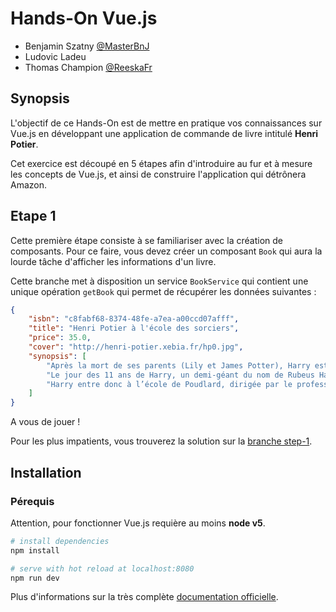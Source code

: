 # Hands-On Vue.js

- Benjamin Szatny [@MasterBnJ](https://twitter.com/MasterBnJ)
- Ludovic Ladeu
- Thomas Champion [@ReeskaFr](https://twitter.com/ReeskaFr)

## Synopsis

L'objectif de ce Hands-On est de mettre en pratique vos connaissances sur Vue.js en 
développant une application de commande de livre intitulé **Henri Potier**.

Cet exercice est découpé en 5 étapes afin d'introduire au fur et à mesure les concepts 
de Vue.js, et ainsi de construire l'application qui détrônera Amazon.

## Etape 1

Cette première étape consiste à se familiariser avec la création de composants.
Pour ce faire, vous devez créer un composant `Book` qui aura la lourde tâche d'afficher les informations d'un livre.

Cette branche met à disposition un service `BookService` qui contient une unique opération `getBook` qui permet de récupérer les données suivantes :

```json
{
    "isbn": "c8fabf68-8374-48fe-a7ea-a00ccd07afff",
    "title": "Henri Potier à l'école des sorciers",
    "price": 35.0,
    "cover": "http://henri-potier.xebia.fr/hp0.jpg",
    "synopsis": [
        "Après la mort de ses parents (Lily et James Potter), Harry est recueilli par sa tante Pétunia (la sœur de Lily) et son oncle Vernon à l'âge d'un an. Ces derniers, animés depuis toujours d'une haine féroce envers les parents du garçon qu'ils qualifient de gens « bizarres », voire de « monstres », traitent froidement leur neveu et demeurent indifférents aux humiliations que leur fils Dudley lui fait subir. Harry ignore tout de l'histoire de ses parents, si ce n'est qu'ils ont été tués dans un accident de voiture",
        "Le jour des 11 ans de Harry, un demi-géant du nom de Rubeus Hagrid vient le chercher pour l’emmener à Poudlard, une école de sorcellerie, où il est inscrit depuis sa naissance et attendu pour la prochaine rentrée. Hagrid lui révèle alors qu’il a toujours été un sorcier, tout comme l'étaient ses parents, tués en réalité par le plus puissant mage noir du monde de la sorcellerie, Voldemort (surnommé « Celui-Dont-On-Ne-Doit-Pas-Prononcer-Le-Nom »), après qu'ils ont refusé de se joindre à lui. Ce serait Harry lui-même, alors qu'il n'était encore qu'un bébé, qui aurait fait ricocher le sortilège que Voldemort lui destinait, neutralisant ses pouvoirs et le réduisant à l'état de créature quasi-insignifiante. Le fait d'avoir vécu son enfance chez son oncle et sa tante dépourvus de pouvoirs magiques lui a donc permis de grandir à l'abri de la notoriété qu'il a dans le monde des sorciers.",
        "Harry entre donc à l’école de Poudlard, dirigée par le professeur Albus Dumbledore. Il est envoyé dans la maison Gryffondor par le « choixpeau ». Il y fait la connaissance de Ron Weasley et Hermione Granger, qui deviendront ses complices. Par ailleurs, Harry intègre rapidement l'équipe de Quidditch de sa maison, un sport collectif très populaire chez les sorciers se pratiquant sur des balais volants. Harry connaît probablement la plus heureuse année de sa vie, mais également la plus périlleuse, car Voldemort n'a pas totalement disparu et semble bien décidé à reprendre forme humaine."
    ]
}
```

A vous de jouer !

Pour les plus impatients, vous trouverez la solution sur la [branche step-1](https://github.com/Reeska/slot-vue2/tree/step-1).

## Installation

### Pérequis

Attention, pour fonctionner Vue.js requière au moins **node v5**.

``` bash
# install dependencies
npm install

# serve with hot reload at localhost:8080
npm run dev
```

Plus d'informations sur la très complète [documentation officielle](https://vuejs.org/v2/guide/).
